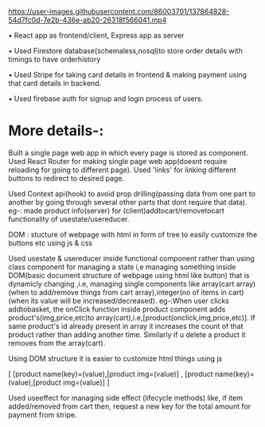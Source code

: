 https://user-images.githubusercontent.com/86003701/137864828-54d7fc0d-7e2b-436e-ab20-26318f566041.mp4

• React app as frontend/client, Express app as server

• Used Firestore database(schemaless,nosql)to store order details with timings to have orderhistory

• Used Stripe for taking card details in frontend & making payment using that card details in backend.

• Used firebase auth for signup and login process of users.

# More details-:

Built a single page web app in which every page is stored as component.
Used React Router for making single page web app(doesnt require reloading for going to different page).  Used 'links' for linking different buttons to redirect to desired page.

Used Context api(hook) to avoid prop drilling(passing data from one part to another by going through several other parts that dont require that data). 
eg-: made product info(server) for (client)addtocart/removetocart functionality of usestate/usereducer.

DOM : stucture of webpage with html in form of tree to easily customize the buttons etc using js & css

Used usestate & usereducer inside functional component rather than using class component for managing a state i,e managing something inside DOM(basic document structure of webpage using html like button)  that is dynamicly changing ,i.e, managing single components like array(cart array) (when to add/remove things from cart array),integer(no of items in cart)(when its value will be increased/decreased).
eg-:When user clicks addtobasket, the onClick function inside product component adds product's(img,price,etc)to array(cart),i.e,[product(onclick,img,price,etc)]. If same product's id already present in array it increases the count of that product rather than adding another time. Similarly if u delete a product it removes from the array(cart).

Using DOM structure it is easier to customize html things using js

[  [product name(key)=(value),[product img=(value)]  ,   [product name(key)=(value),[product img=(value)]   ]

Used useeffect for managing side effect (lifecycle methods) like, if item added/removed from cart then, request a new key for the total amount for payment from stripe.
